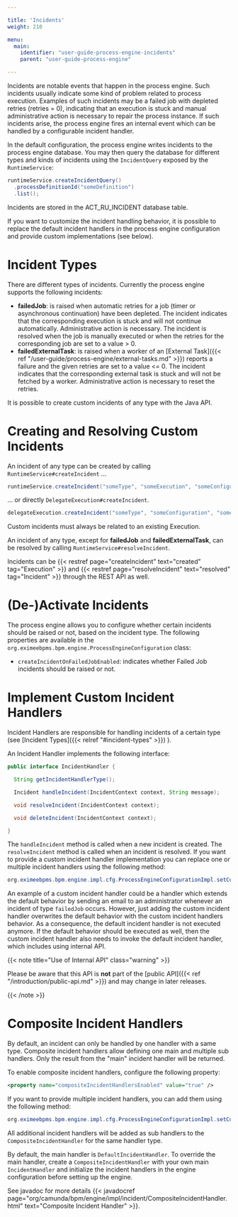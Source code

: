 ```yaml
---

title: 'Incidents'
weight: 210

menu:
  main:
    identifier: "user-guide-process-engine-incidents"
    parent: "user-guide-process-engine"

---
```



Incidents are notable events that happen in the process engine. Such incidents usually indicate some kind of problem related to process execution. Examples of such incidents may be a failed job with depleted retries (retries = 0), indicating that an execution is stuck and manual administrative action is necessary to repair the process instance. If such incidents arise, the process engine fires an internal event which can be handled by a configurable incident handler.

In the default configuration, the process engine writes incidents to the process engine database. You may then query the database for different types and kinds of incidents using the `IncidentQuery` exposed by the `RuntimeService`:

```java
runtimeService.createIncidentQuery()
  .processDefinitionId("someDefinition")
  .list();
```

Incidents are stored in the ACT_RU_INCIDENT database table.

If you want to customize the incident handling behavior, it is possible to replace the default incident handlers in the process engine configuration and provide custom implementations (see below).


# Incident Types

There are different types of incidents. Currently the process engine supports the following incidents:

* **failedJob**: is raised when automatic retries for a job (timer or asynchronous continuation) have been depleted. The incident indicates that the corresponding execution is stuck and will not continue automatically. Administrative action is necessary. The incident is resolved when the job is manually executed or when the retries for the corresponding job are set to a value > 0.
* **failedExternalTask**: is raised when a worker of an [External Task]({{< ref "/user-guide/process-engine/external-tasks.md" >}}) reports a failure and the given retries are set to a value <= 0. The incident indicates that the corresponding external task is stuck and will not be fetched by a worker. Administrative action is necessary to reset the retries.

It is possible to create custom incidents of any type with the Java API.

# Creating and Resolving Custom Incidents

An incident of any type can be created by calling `RuntimeService#createIncident` ...

```java
runtimeService.createIncident("someType", "someExecution", "someConfiguration", "someMessage");
```

... or directly `DelegateExecution#createIncident`.
```java
delegateExecution.createIncident("someType", "someConfiguration", "someMessage");
```

Custom incidents must always be related to an existing Execution.

An incident of any type, except for **failedJob** and **failedExternalTask**, can be resolved by calling `RuntimeService#resolveIncident`.

Incidents can be {{< restref page="createIncident" text="created" tag="Execution" >}} and {{< restref page="resolveIncident" text="resolved" tag="Incident" >}} through the REST API as well.


# (De-)Activate Incidents


The process engine allows you to configure  whether certain incidents should be raised or not, based on the incident type.
The following properties are available in the `org.eximeebpms.bpm.engine.ProcessEngineConfiguration` class:

  * `createIncidentOnFailedJobEnabled`: indicates whether Failed Job incidents should be raised or not.


# Implement Custom Incident Handlers

Incident Handlers are responsible for handling incidents of a certain type (see [Incident Types]({{< relref "#incident-types" >}}) ).

An Incident Handler implements the following interface:

```java
public interface IncidentHandler {

  String getIncidentHandlerType();

  Incident handleIncident(IncidentContext context, String message);

  void resolveIncident(IncidentContext context);

  void deleteIncident(IncidentContext context);

}
```

The `handleIncident` method is called when a new incident is created. The `resolveIncident` method is called when an incident is resolved. If you want to provide a custom incident handler implementation you can replace one or multiple incident handlers using the following method:

```java
org.eximeebpms.bpm.engine.impl.cfg.ProcessEngineConfigurationImpl.setCustomIncidentHandlers(List<IncidentHandler>)
```

An example of a custom incident handler could be a handler which extends the default behavior by sending an email to an administrator whenever an incident of type ``failedJob`` occurs. However, just adding the custom incident handler overwrites the default behavior with the custom incident handlers behavior. As a consequence, the default incident handler is not executed anymore. If the default behavior should be executed as well, then the custom incident handler also needs to invoke the default incident handler, which includes using internal API.

{{< note title="Use of Internal API" class="warning" >}}

Please be aware that this API is **not** part of the [public API]({{< ref "/introduction/public-api.md" >}}) and may change in later releases.

{{< /note >}}

# Composite Incident Handlers

By default, an incident can only be handled by one handler with a same type.
Composite incident handlers allow defining one main and multiple sub handlers. Only the result from the "main" incident handler will be returned.

To enable composite incident handlers, configure the following property:

```xml
<property name="compositeIncidentHandlersEnabled" value="true" />
```

If you want to provide multiple incident handlers, you can add them using the following method:

```java
org.eximeebpms.bpm.engine.impl.cfg.ProcessEngineConfigurationImpl.setCustomIncidentHandlers(List<IncidentHandler>)
```

All additional incident handlers will be added as sub handlers to the `CompositeIncidentHandler` for the same handler type.

By default, the main handler is `DefaultIncidentHandler`. To override the main handler, create a `CompositeIncidentHandler` with your own main `IncidentHandler` and initialize the incident handlers in the engine configuration before setting up the engine.

See javadoc for more details
{{< javadocref page="org/camunda/bpm/engine/impl/incident/CompositeIncidentHandler.html" text="Composite Incident Handler" >}}.
